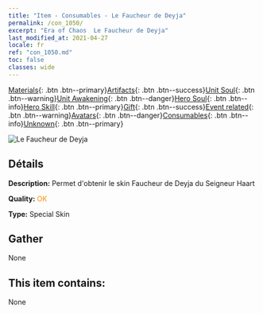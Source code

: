 ```yaml
---
title: "Item - Consumables - Le Faucheur de Deyja"
permalink: /con_1050/
excerpt: "Era of Chaos  Le Faucheur de Deyja"
last_modified_at: 2021-04-27
locale: fr
ref: "con_1050.md"
toc: false
classes: wide
---
```

 [Materials](/ItemsFR/){: .btn .btn--primary}[Artifacts](/ItemsFR/Artifacts/){: .btn .btn--success}[Unit Soul](/ItemsFR/UnitSoul/){: .btn .btn--warning}[Unit Awakening](/ItemsFR/UnitAwakening/){: .btn .btn--danger}[Hero Soul](/ItemsFR/HeroSoul/){: .btn .btn--info}[Hero Skill](/ItemsFR/HeroSkill/){: .btn .btn--primary}[Gift](/ItemsFR/Gift/){: .btn .btn--success}[Event related](/ItemsFR/Events/){: .btn .btn--warning}[Avatars](/ItemsFR/Avatars/){: .btn .btn--danger}[Consumables](/ItemsFR/Consumables/){: .btn .btn--info}[Unknown](/ItemsFR/Unknown/){: .btn .btn--primary}

 ![Le Faucheur de Deyja](/images/h/h_LordHaart4.jpg)

## Détails
 **Description:** Permet d'obtenir le skin Faucheur de Deyja du Seigneur Haart

 **Quality:** <span style="color: #FF8C00">OK</span>

 **Type:** Special Skin

## Gather

  None

## This item contains:

  None

